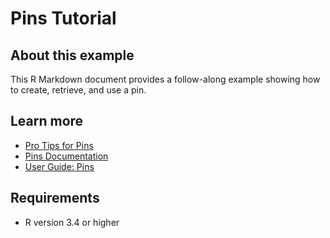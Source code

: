 # Pins Tutorial

## About this example

This R Markdown document provides a follow-along example showing how to create, retrieve, and use a pin.


## Learn more

* [Pro Tips for Pins](https://docs.posit.co/connect/how-to/pins/)
* [Pins Documentation](https://pins.rstudio.com/)
* [User Guide: Pins](https://docs.posit.co/connect/user/pins/)

## Requirements

* R version 3.4 or higher

<!-- NOTE: this file is generated -->
